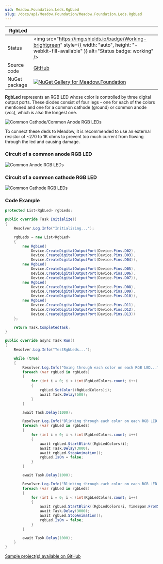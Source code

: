 ```yaml
---
uid: Meadow.Foundation.Leds.RgbLed
slug: /docs/api/Meadow.Foundation/Meadow.Foundation.Leds.RgbLed
---
```


| RgbLed | |
|--------|--------|
| Status | <img src="https://img.shields.io/badge/Working-brightgreen" style={{ width: "auto", height: "-webkit-fill-available" }} alt="Status badge: working" /> |
| Source code | [GitHub](https://github.com/WildernessLabs/Meadow.Foundation/tree/main/Source/Meadow.Foundation.Core/Leds) |
| NuGet package | <a href="https://www.nuget.org/packages/Meadow.Foundation/" target="_blank"><img src="https://img.shields.io/nuget/v/Meadow.Foundation.svg?label=Meadow.Foundation" alt="NuGet Gallery for Meadow.Foundation" /></a> |

**RgbLed** represents an RGB LED whose color is controlled by three digital output ports. These diodes consist of four legs - one for each of the colors mentioned and one for a common cathode (ground) or common anode (vcc), which is also the longest one.

![Common Cathode/Common Anode RGB LEDs](/API_Assets/Meadow.Foundation.Leds.RgbLed/RgbLed.jpg)

To connect these deds to Meadow, it is recommended to use an external resistor of ~270 to 1K ohms to prevent too much current from flowing through the led and causing damage. 

### Circuit of a common anode RGB LED

![Common Anode RGB LEDs](/API_Assets/Meadow.Foundation.Leds.RgbLed/RgbLed_CommonAnode_Fritzing.png)

### Circuit of a common cathode RGB LED

![Common Cathode RGB LEDs](/API_Assets/Meadow.Foundation.Leds.RgbLed/RgbLed_CommonCathode_Fritzing.png)

### Code Example

```csharp
protected List<RgbLed> rgbLeds;

public override Task Initialize()
{
    Resolver.Log.Info("Initializing...");

    rgbLeds = new List<RgbLed>
    {
        new RgbLed(
            Device.CreateDigitalOutputPort(Device.Pins.D02),
            Device.CreateDigitalOutputPort(Device.Pins.D03),
            Device.CreateDigitalOutputPort(Device.Pins.D04)),
        new RgbLed(
            Device.CreateDigitalOutputPort(Device.Pins.D05),
            Device.CreateDigitalOutputPort(Device.Pins.D06),
            Device.CreateDigitalOutputPort(Device.Pins.D07)),
        new RgbLed(
            Device.CreateDigitalOutputPort(Device.Pins.D08),
            Device.CreateDigitalOutputPort(Device.Pins.D09),
            Device.CreateDigitalOutputPort(Device.Pins.D10)),
        new RgbLed(
            Device.CreateDigitalOutputPort(Device.Pins.D11),
            Device.CreateDigitalOutputPort(Device.Pins.D12),
            Device.CreateDigitalOutputPort(Device.Pins.D13))
    };

    return Task.CompletedTask;
}

public override async Task Run()
{
    Resolver.Log.Info("TestRgbLeds...");

    while (true)
    {
        Resolver.Log.Info("Going through each color on each RGB LED...");
        foreach (var rgbLed in rgbLeds)
        {
            for (int i = 0; i < (int)RgbLedColors.count; i++)
            {
                rgbLed.SetColor((RgbLedColors)i);
                await Task.Delay(500);
            }
        }

        await Task.Delay(1000);

        Resolver.Log.Info("Blinking through each color on each RGB LED (on 500ms / off 500ms)...");
        foreach (var rgbLed in rgbLeds)
        {
            for (int i = 0; i < (int)RgbLedColors.count; i++)
            {
                await rgbLed.StartBlink((RgbLedColors)i);
                await Task.Delay(3000);
                await rgbLed.StopAnimation();
                rgbLed.IsOn = false;
            }
        }

        await Task.Delay(1000);

        Resolver.Log.Info("Blinking through each color on each RGB LED (on 1s / off 1s)...");
        foreach (var rgbLed in rgbLeds)
        {
            for (int i = 0; i < (int)RgbLedColors.count; i++)
            {
                await rgbLed.StartBlink((RgbLedColors)i, TimeSpan.FromSeconds(1), TimeSpan.FromSeconds(1));
                await Task.Delay(3000);
                await rgbLed.StopAnimation();
                rgbLed.IsOn = false;
            }
        }

        await Task.Delay(1000);
    }
}

```

[Sample project(s) available on GitHub](https://github.com/WildernessLabs/Meadow.Foundation/tree/main/Source/Meadow.Foundation.Core.Samples/Leds.RgbLed_Sample)

